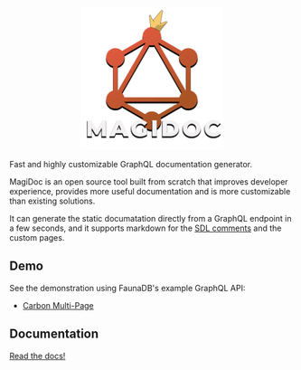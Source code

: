 
<p align="center">
  <img width="50%" src="./logo/logo_full.png">

  Fast and highly customizable GraphQL documentation generator. 
</p>


MagiDoc is an open source tool built from scratch that improves developer experience, provides more useful documentation and is more customizable than existing solutions. 

It can generate the static documatation directly from a GraphQL endpoint in a few seconds, and it supports markdown for the [SDL comments](https://dgraph.io/docs/graphql/schema/documentation/) and the custom pages.

## Demo
See the demonstration using FaunaDB's example GraphQL API:

- [Carbon Multi-Page](https://magidoc-carbon-multi-page.netlify.app)

## Documentation 
[Read the docs!](https://magidoc-org.github.io/magidoc)
